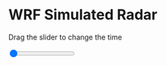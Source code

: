 <h1>WRF Simulated Radar</h1>
<p>Drag the slider to change the time</p>

<div class="slidecontainer">
<input oninput='setImage(this)' class="slider" type="range" min="0" max="31" value="0" step="1" />
<img id='img'/>
</div>

<script>
var img = document.getElementById('img');
var img_array = ['/assets/images/wrf/rf_wrfout_d01_2020-03-11_12:00:00.png',
'/assets/images/wrf/rf_wrfout_d01_2020-03-11_13:00:00.png',
'/assets/images/wrf/rf_wrfout_d01_2020-03-11_14:00:00.png',
'/assets/images/wrf/rf_wrfout_d01_2020-03-11_15:00:00.png',
'/assets/images/wrf/rf_wrfout_d01_2020-03-11_16:00:00.png',
'/assets/images/wrf/rf_wrfout_d01_2020-03-11_17:00:00.png',
'/assets/images/wrf/rf_wrfout_d01_2020-03-11_18:00:00.png',
'/assets/images/wrf/rf_wrfout_d01_2020-03-11_19:00:00.png',
'/assets/images/wrf/rf_wrfout_d01_2020-03-11_20:00:00.png',
'/assets/images/wrf/rf_wrfout_d01_2020-03-11_21:00:00.png',
'/assets/images/wrf/rf_wrfout_d01_2020-03-11_22:00:00.png',
'/assets/images/wrf/rf_wrfout_d01_2020-03-11_23:00:00.png',
'/assets/images/wrf/rf_wrfout_d01_2020-03-12_00:00:00.png',
'/assets/images/wrf/rf_wrfout_d01_2020-03-12_01:00:00.png',
'/assets/images/wrf/rf_wrfout_d01_2020-03-12_02:00:00.png',
'/assets/images/wrf/rf_wrfout_d01_2020-03-12_03:00:00.png',
'/assets/images/wrf/rf_wrfout_d01_2020-03-12_04:00:00.png',
'/assets/images/wrf/rf_wrfout_d01_2020-03-12_05:00:00.png',
'/assets/images/wrf/rf_wrfout_d01_2020-03-12_06:00:00.png',
'/assets/images/wrf/rf_wrfout_d01_2020-03-12_07:00:00.png',
'/assets/images/wrf/rf_wrfout_d01_2020-03-12_08:00:00.png',
'/assets/images/wrf/rf_wrfout_d01_2020-03-12_09:00:00.png',
'/assets/images/wrf/rf_wrfout_d01_2020-03-12_10:00:00.png',
'/assets/images/wrf/rf_wrfout_d01_2020-03-12_11:00:00.png',
'/assets/images/wrf/rf_wrfout_d01_2020-03-12_12:00:00.png',
'/assets/images/wrf/rf_wrfout_d01_2020-03-12_13:00:00.png',
'/assets/images/wrf/rf_wrfout_d01_2020-03-12_14:00:00.png',
'/assets/images/wrf/rf_wrfout_d01_2020-03-12_15:00:00.png',
'/assets/images/wrf/rf_wrfout_d01_2020-03-12_16:00:00.png',
'/assets/images/wrf/rf_wrfout_d01_2020-03-12_17:00:00.png',
'/assets/images/wrf/rf_wrfout_d01_2020-03-12_18:00:00.png',];
function setImage(obj)
{
        var value = obj.value;
        img.src = img_array[value];

}
</script>
